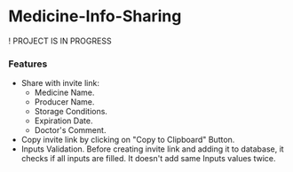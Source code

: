 # Medicine-Info-Sharing
! PROJECT IS IN PROGRESS 
### Features
- Share with invite link:
  -  Medicine Name.
  -  Producer Name.
  -  Storage Conditions.
  -  Expiration Date.
  -  Doctor's Comment.
- Copy invite link by clicking on "Copy to Clipboard" Button.
- Inputs Validation. Before creating invite link and adding it to database, it checks if all inputs are filled. It doesn't add same Inputs values twice.
